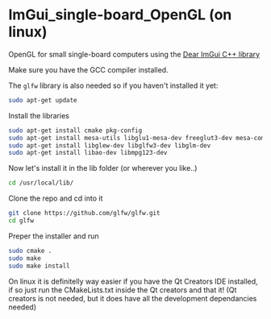 # ImGui_single-board_OpenGL (on linux)

OpenGL for small single-board computers using the [Dear ImGui C++ library](https://github.com/ocornut/imgui)


Make sure you have the GCC compiler installed. 

The `glfw` library is also needed so if you haven't installed it yet:

```Bash
sudo apt-get update
```
Install the libraries 
```Bash
sudo apt-get install cmake pkg-config
sudo apt-get install mesa-utils libglu1-mesa-dev freeglut3-dev mesa-common-dev
sudo apt-get install libglew-dev libglfw3-dev libglm-dev
sudo apt-get install libao-dev libmpg123-dev
```

Now let's install it in the lib folder (or wherever you like..)

```Bash
cd /usr/local/lib/
```
Clone the repo and cd into it

```Bash
git clone https://github.com/glfw/glfw.git
cd glfw
```
Preper the installer and run

```Bash
sudo cmake .
sudo make
sudo make install
```

On linux it is definitelly way easier if you have the Qt Creators IDE installed, if so just run the CMakeLists.txt inside the Qt creators and that it! (Qt creators is not needed, but it does have all the development dependancies needed)
